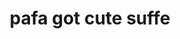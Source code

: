---
pid: llp379
title: pafa got cute suffe
location_transcription: outside
coordinates: "[-75.163172017007, 39.955095629057]"
zipcode: 
gen_neighborhood: 
neighborhood: 
outside_phl: 
age: '9'
age_range: 6-13
instagram: 
image_file_name: llp_379.jpg
proposal_transcription: PAFA got cute artwork
topic: 
topic_summary: '0'
type: Conceptual
keywords_other: pafa
credit: Neven norton
image_labels: 
twitter: 
facebook: 
permalink: "/monuments/llp379/"
layout: item-page
---